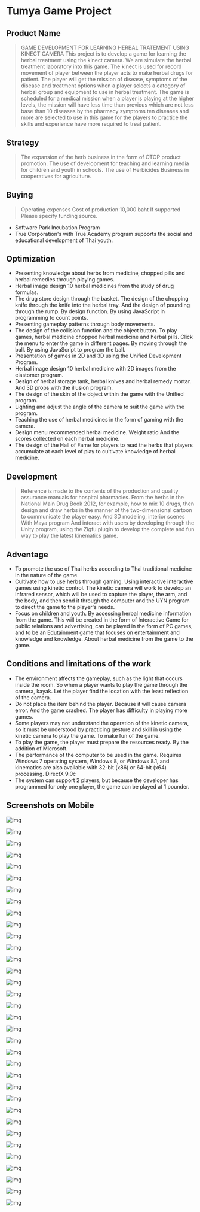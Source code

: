 # Tumya Game Project

## Product Name 
>GAME DEVELOPMENT FOR LEARNING HERBAL TRATEMENT USING KINECT CAMERA
>This project is to develop a game for learning the herbal treatment using the kinect camera. We are simulate the herbal treatment laboratory into this game. The kinect is used for record movement of player between the player acts to make herbal drugs for patient. The player will get the mission of disease, symptoms of the disease and treatment options when a player selects a category of herbal group and equipment to use in herbal treatment. The game is scheduled for a medical mission when a player is playing at the higher levels, the mission will have less time than previous which are not less base than 10 diseases by the pharmacy symptoms ten diseases and more are selected to use in this game for the players to practice the skills and experience have more required to treat patient.
 
## Strategy 
>The expansion of the herb business in the form of OTOP product promotion. The use of development for teaching and learning media for children and youth in schools. The use of Herbicides Business in cooperatives for agriculture.

## Buying
>Operating expenses Cost of production 10,000 baht
If supported Please specify funding source.
- Software Park Incubation Program
- True Corporation's with True Academy program supports the social and educational development of Thai youth.

## Optimization
- Presenting knowledge about herbs from medicine, chopped pills and herbal remedies through playing games.
- Herbal image design 10 herbal medicines from the study of drug formulas.
- The drug store design through the basket. The design of the chopping knife through the knife into the herbal tray. And the design of pounding through the rump. By design function. By using JavaScript in programming to count points.
- Presenting gameplay patterns through body movements.
- The design of the collision function and the object button. To play games, herbal medicine chopped herbal medicine and herbal pills. Click the menu to enter the game in different pages. By moving through the ball. By using JavaScript to program the ball.
- Presentation of games in 2D and 3D using the Unified Development Program.
- Herbal image design 10 herbal medicine with 2D images from the elastomer program.
- Design of herbal storage tank, herbal knives and herbal remedy mortar. And 3D props with the illusion program.
- The design of the skin of the object within the game with the Unified program.
- Lighting and adjust the angle of the camera to suit the game with the program.
- Teaching the use of herbal medicines in the form of gaming with the camera.
- Design menu recommended herbal medicine. Weight ratio And the scores collected on each herbal medicine.
- The design of the Hall of Fame for players to read the herbs that players accumulate at each level of play to cultivate knowledge of herbal medicine.

## Development
>Reference is made to the contents of the production and quality assurance manuals for hospital pharmacies. From the herbs in the National Main Drug Book 2012, for example, how to mix 10 drugs, then design and draw herbs in the manner of the two-dimensional cartoon to communicate the player easy. And 3D modeling, interior scenes With Maya program And interact with users by developing through the Unity program, using the Zigfu plugin to develop the complete and fun way to play the latest kinematics game.

## Adventage
- To promote the use of Thai herbs according to Thai traditional medicine in the nature of the game.
- Cultivate how to use herbs through gaming. Using interactive interactive games using kinetic control. The kinetic camera will work to develop an infrared sensor, which will be used to capture the player, the arm, and the body, and then send it through the computer and the UYN program to direct the game to the player's needs.
- Focus on children and youth. By accessing herbal medicine information from the game. This will be created in the form of Interactive Game for public relations and advertising, can be played in the form of PC games, and to be an Edutainment game that focuses on entertainment and knowledge and knowledge. About herbal medicine from the game to the game.

## Conditions and limitations of the work
- The environment affects the gameplay, such as the light that occurs inside the room. So when a player wants to play the game through the camera, kayak. Let the player find the location with the least reflection of the camera.
- Do not place the item behind the player. Because it will cause camera error. And the game crashed. The player has difficulty in playing more games.
- Some players may not understand the operation of the kinetic camera, so it must be understood by practicing gesture and skill in using the kinetic camera to play the game. To make fun of the game.
- To play the game, the player must prepare the resources ready. By the addition of Microsoft.
- The performance of the computer to be used in the game. Requires Windows 7 operating system, Windows 8, or Windows 8.1, and kinematics are also available with 32-bit (x86) or 64-bit (x64) processing. DirectX 9.0c
- The system can support 2 players, but because the developer has programmed for only one player, the game can be played at 1 pounder.

## Screenshots on Mobile

![img](https://github.com/kullawattana/CodeUnityGameTumyaProject/blob/CodeUnityGameTumyaProject/Screenshots%20Game/Slide1.PNG)

![img](https://github.com/kullawattana/CodeUnityGameTumyaProject/blob/CodeUnityGameTumyaProject/Screenshots%20Game/Slide2.PNG)

![img](https://github.com/kullawattana/CodeUnityGameTumyaProject/blob/CodeUnityGameTumyaProject/Screenshots%20Game/Slide3.PNG)

![img](https://github.com/kullawattana/CodeUnityGameTumyaProject/blob/CodeUnityGameTumyaProject/Screenshots%20Game/Slide4.PNG)

![img](https://github.com/kullawattana/CodeUnityGameTumyaProject/blob/CodeUnityGameTumyaProject/Screenshots%20Game/Slide5.PNG)

![img](https://github.com/kullawattana/CodeUnityGameTumyaProject/blob/CodeUnityGameTumyaProject/Screenshots%20Game/Slide6.PNG)

![img](https://github.com/kullawattana/CodeUnityGameTumyaProject/blob/CodeUnityGameTumyaProject/Screenshots%20Game/Slide7.PNG)

![img](https://github.com/kullawattana/CodeUnityGameTumyaProject/blob/CodeUnityGameTumyaProject/Screenshots%20Game/Slide8.PNG)

![img](https://github.com/kullawattana/CodeUnityGameTumyaProject/blob/CodeUnityGameTumyaProject/Screenshots%20Game/Slide9.PNG)

![img](https://github.com/kullawattana/CodeUnityGameTumyaProject/blob/CodeUnityGameTumyaProject/Screenshots%20Game/Slide10.PNG)

![img](https://github.com/kullawattana/CodeUnityGameTumyaProject/blob/CodeUnityGameTumyaProject/Screenshots%20Game/Slide11.PNG)

![img](https://github.com/kullawattana/CodeUnityGameTumyaProject/blob/CodeUnityGameTumyaProject/Screenshots%20Game/Slide12.PNG)

![img](https://github.com/kullawattana/CodeUnityGameTumyaProject/blob/CodeUnityGameTumyaProject/Screenshots%20Game/Slide13.PNG)

![img](https://github.com/kullawattana/CodeUnityGameTumyaProject/blob/CodeUnityGameTumyaProject/Screenshots%20Game/Slide14.PNG)

![img](https://github.com/kullawattana/CodeUnityGameTumyaProject/blob/CodeUnityGameTumyaProject/Screenshots%20Game/Slide15.PNG)

![img](https://github.com/kullawattana/CodeUnityGameTumyaProject/blob/CodeUnityGameTumyaProject/Screenshots%20Game/Slide16.PNG)

![img](https://github.com/kullawattana/CodeUnityGameTumyaProject/blob/CodeUnityGameTumyaProject/Screenshots%20Game/Slide17.PNG)

![img](https://github.com/kullawattana/CodeUnityGameTumyaProject/blob/CodeUnityGameTumyaProject/Screenshots%20Game/Slide18.PNG)

![img](https://github.com/kullawattana/CodeUnityGameTumyaProject/blob/CodeUnityGameTumyaProject/Screenshots%20Game/Slide19.PNG)

![img](https://github.com/kullawattana/CodeUnityGameTumyaProject/blob/CodeUnityGameTumyaProject/Screenshots%20Game/Slide20.PNG)

![img](https://github.com/kullawattana/CodeUnityGameTumyaProject/blob/CodeUnityGameTumyaProject/Screenshots%20Game/Slide21.PNG)

![img](https://github.com/kullawattana/CodeUnityGameTumyaProject/blob/CodeUnityGameTumyaProject/Screenshots%20Game/Slide22.PNG)

![img](https://github.com/kullawattana/CodeUnityGameTumyaProject/blob/CodeUnityGameTumyaProject/Screenshots%20Game/Slide23.PNG)

![img](https://github.com/kullawattana/CodeUnityGameTumyaProject/blob/CodeUnityGameTumyaProject/Screenshots%20Game/Slide24.PNG)

![img](https://github.com/kullawattana/CodeUnityGameTumyaProject/blob/CodeUnityGameTumyaProject/Screenshots%20Game/Slide25.PNG)

![img](https://github.com/kullawattana/CodeUnityGameTumyaProject/blob/CodeUnityGameTumyaProject/Screenshots%20Game/Slide26.PNG)

![img](https://github.com/kullawattana/CodeUnityGameTumyaProject/blob/CodeUnityGameTumyaProject/Screenshots%20Game/Slide27.PNG)

![img](https://github.com/kullawattana/CodeUnityGameTumyaProject/blob/CodeUnityGameTumyaProject/Screenshots%20Game/Slide28.PNG)

![img](https://github.com/kullawattana/CodeUnityGameTumyaProject/blob/CodeUnityGameTumyaProject/Screenshots%20Game/Slide29.PNG)

![img](https://github.com/kullawattana/CodeUnityGameTumyaProject/blob/CodeUnityGameTumyaProject/Screenshots%20Game/Slide30.PNG)

![img](https://github.com/kullawattana/CodeUnityGameTumyaProject/blob/CodeUnityGameTumyaProject/Screenshots%20Game/Slide31.PNG)

![img](https://github.com/kullawattana/CodeUnityGameTumyaProject/blob/CodeUnityGameTumyaProject/Screenshots%20Game/Slide32.PNG)

![img](https://github.com/kullawattana/CodeUnityGameTumyaProject/blob/CodeUnityGameTumyaProject/Screenshots%20Game/Slide33.PNG)

![img](https://github.com/kullawattana/CodeUnityGameTumyaProject/blob/CodeUnityGameTumyaProject/Screenshots%20Game/Slide34.PNG)